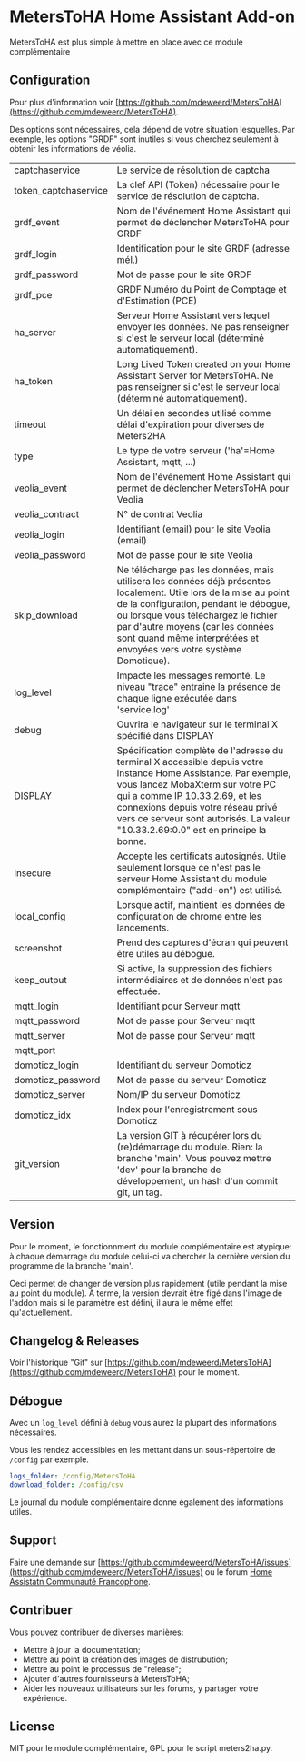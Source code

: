 # MetersToHA Home Assistant Add-on

MetersToHA est plus simple à mettre en place avec ce module complémentaire

## Configuration

Pour plus d'information voir
[https://github.com/mdeweerd/MetersToHA](https://github.com/mdeweerd/MetersToHA).

Des options sont nécessaires, cela dépend de votre situation lesquelles.
Par exemple, les options "GRDF" sont inutiles si vous cherchez seulement à
obtenir les informations de véolia.

|                      |                                                                                                                                                                                                                                                                                                                   |
| -------------------- | ----------------------------------------------------------------------------------------------------------------------------------------------------------------------------------------------------------------------------------------------------------------------------------------------------------------- |
| captchaservice       | Le service de résolution de captcha                                                                                                                                                                                                                                                                               |
| token_captchaservice | La clef API (Token) nécessaire pour le service de résolution de captcha.                                                                                                                                                                                                                                          |
| grdf_event           | Nom de l'événement Home Assistant qui permet de déclencher MetersToHA pour GRDF                                                                                                                                                                                                                                   |
| grdf_login           | Identification pour le site GRDF (adresse mél.)                                                                                                                                                                                                                                                                   |
| grdf_password        | Mot de passe pour le site GRDF                                                                                                                                                                                                                                                                                    |
| grdf_pce             | GRDF Numéro du Point de Comptage et d'Estimation (PCE)                                                                                                                                                                                                                                                            |
| ha_server            | Serveur Home Assistant vers lequel envoyer les données.  Ne pas renseigner si c'est le serveur local (déterminé automatiquement).                                                                                                                                                                                 |
| ha_token             | Long Lived Token created on your Home Assistant Server for MetersToHA.  Ne pas renseigner si c'est le serveur local (déterminé automatiquement).                                                                                                                                                                  |
| timeout              | Un délai en secondes utilisé comme délai d'expiration pour diverses de Meters2HA                                                                                                                                                                                                                                  |
| type                 | Le type de votre serveur ('ha'=Home Assistant, mqtt, ...)                                                                                                                                                                                                                                                         |
| veolia_event         | Nom de l'événement Home Assistant qui permet de déclencher MetersToHA pour Veolia                                                                                                                                                                                                                                 |
| veolia_contract      | N° de contrat Veolia                                                                                                                                                                                                                                                                                              |
| veolia_login         | Identifiant (email) pour le site Veolia (email)                                                                                                                                                                                                                                                                   |
| veolia_password      | Mot de passe pour le site Veolia                                                                                                                                                                                                                                                                                  |
| skip_download        | Ne télécharge pas les données, mais utilisera les données déjà présentes localement.  Utile lors de la mise au point de la configuration, pendant le débogue, ou lorsque vous téléchargez le fichier par d'autre moyens (car les données sont quand même interprétées et envoyées vers votre système Domotique).  |
| log_level            | Impacte les messages remonté.  Le niveau "trace" entraine la présence de chaque ligne exécutée dans 'service.log'                                                                                                                                                                                                 |
| debug                | Ouvrira le navigateur sur le terminal X spécifié dans DISPLAY                                                                                                                                                                                                                                                     |
| DISPLAY              | Spécification complète de l'adresse du terminal X accessible depuis votre instance Home Assistance.  Par exemple, vous lancez MobaXterm sur votre PC qui a comme IP 10.33.2.69, et les connexions depuis votre réseau privé vers ce serveur sont autorisés.  La valeur "10.33.2.69:0.0" est en principe la bonne. |
| insecure             | Accepte les certificats autosignés.  Utile seulement lorsque ce n'est pas le serveur Home Assistant du module complémentaire ("add-on") est utilisé.                                                                                                                                                              |
| local_config         | Lorsque actif, maintient les données de configuration de chrome entre les lancements.                                                                                                                                                                                                                             |
| screenshot           | Prend des captures d'écran qui peuvent être utiles au débogue.                                                                                                                                                                                                                                                    |
| keep_output          | Si active, la suppression des fichiers intermédiaires et de données n'est pas effectuée.                                                                                                                                                                                                                          |
| mqtt_login           | Identifiant pour Serveur mqtt                                                                                                                                                                                                                                                                                     |
| mqtt_password        | Mot de passe pour Serveur mqtt                                                                                                                                                                                                                                                                                    |
| mqtt_server          | Mot de passe pour Serveur mqtt                                                                                                                                                                                                                                                                                    |
| mqtt_port            |                                                                                                                                                                                                                                                                                                                   |
| domoticz_login       | Identifiant du serveur Domoticz                                                                                                                                                                                                                                                                                   |
| domoticz_password    | Mot de passe du serveur Domoticz                                                                                                                                                                                                                                                                                  |
| domoticz_server      | Nom/IP du serveur Domoticz                                                                                                                                                                                                                                                                                        |
| domoticz_idx         | Index pour l'enregistrement sous Domoticz                                                                                                                                                                                                                                                                         |
| git_version          | La version GIT à récupérer lors du (re)démarrage du module.  Rien: la branche 'main'.  Vous pouvez mettre 'dev' pour la branche de développement, un hash d'un commit git, un tag.                                                                                                                                |

## Version

Pour le moment, le fonctionnment du module complémentaire est atypique: à
chaque démarrage du module celui-ci va chercher la dernière version du
programme de la branche 'main'.

Ceci permet de changer de version plus rapidement (utile pendant la mise au
point du module). A terme, la version devrait être figé dans l'image de
l'addon mais si le paramètre est défini, il aura le même effet
qu'actuellement.

## Changelog & Releases

Voir l'historique "Git" sur
[https://github.com/mdeweerd/MetersToHA](https://github.com/mdeweerd/MetersToHA)
pour le moment.

## Débogue

Avec un `log_level` défini à `debug` vous aurez la plupart des informations
nécessaires.

Vous les rendez accessibles en les mettant dans un sous-répertoire de
`/config` par exemple.

```yaml
logs_folder: /config/MetersToHA
download_folder: /config/csv
```

Le journal du module complémentaire donne également des informations
utiles.

## Support

Faire une demande sur
[https://github.com/mdeweerd/MetersToHA/issues](https://github.com/mdeweerd/MetersToHA/issues)
ou le forum
[Home Assistatn Communauté Francophone](https://forum.hacf.fr/).

## Contribuer

Vous pouvez contribuer de diverses manières:

- Mettre à jour la documentation;
- Mettre au point la création des images de distrubution;
- Mettre au point le processus de "release";
- Ajouter d'autres fournisseurs à MetersToHA;
- Aider les nouveaux utilisateurs sur les forums, y partager votre
  expérience.

## License

MIT pour le module complémentaire, GPL pour le script meters2ha.py.
